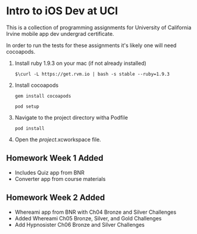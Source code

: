 Intro to iOS Dev at UCI
=========================

This is a collection of programming assignments for University of California Irvine mobile app dev undergrad certificate.

In order to run the tests for these assignments it's likely one will need cocoapods.

1. Install ruby 1.9.3 on your mac (if not already installed)

	`$\curl -L https://get.rvm.io | bash -s stable --ruby=1.9.3`

2. Install cocoapods

	`gem install cocoapods`

	`pod setup`

3. Navigate to the project directory witha Podfile

	`pod install`

4. Open the *project*.xcworkspace file.


Homework Week 1 Added
---------------------

* Includes Quiz app from BNR
* Converter app from course materials


Homework Week 2 Added
---------------------

* Whereami app from BNR with Ch04 Bronze and Silver Challenges
* Added Whereami Ch05 Bronze, Silver, and Gold Challenges
* Add Hypnosister Ch06 Bronze and Silver Challenges
